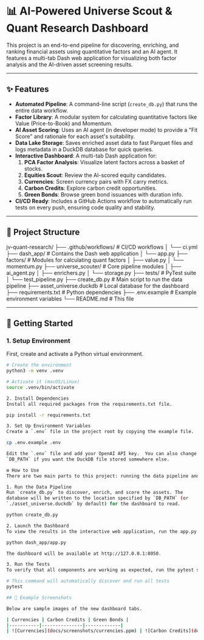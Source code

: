 # 📊 AI-Powered Universe Scout & Quant Research Dashboard

This project is an end-to-end pipeline for discovering, enriching, and ranking financial assets using quantitative factors and an AI agent. It features a multi-tab Dash web application for visualizing both factor analysis and the AI-driven asset screening results.

---

## ✨ Features

- **Automated Pipeline**: A command-line script (`create_db.py`) that runs the entire data workflow.
- **Factor Library**: A modular system for calculating quantitative factors like Value (Price-to-Book) and Momentum.
- **AI Asset Scoring**: Uses an AI agent (in developer mode) to provide a "Fit Score" and rationale for each asset's suitability.
- **Data Lake Storage**: Saves enriched asset data to fast Parquet files and logs metadata in a DuckDB database for quick queries.
- **Interactive Dashboard**: A multi-tab Dash application for:
    1.  **PCA Factor Analysis**: Visualize latent factors across a basket of stocks.
    2.  **Equities Scout**: Review the AI-scored equity candidates.
    3.  **Currencies**: Screen currency pairs with FX carry metrics.
    4.  **Carbon Credits**: Explore carbon credit opportunities.
    5.  **Green Bonds**: Browse green bond issuances with duration info.
- **CI/CD Ready**: Includes a GitHub Actions workflow to automatically run tests on every push, ensuring code quality and stability.

---

## 📁 Project Structure


jv-quant-research/
├── .github/workflows/         # CI/CD workflows
│   └── ci.yml
├── dash_app/                  # Contains the Dash web application
│   └── app.py
├── factors/                   # Modules for calculating quant factors
│   ├── value.py
│   └── momentum.py
├── universe_scouter/          # Core pipeline modules
│   ├── ai_agent.py
│   ├── enrichers.py
│   └── storage.py
├── tests/                     # PyTest suite
│   └── test_pipeline.py
├── create_db.py               # Main script to run the data pipeline
├── asset_universe.duckdb      # Local database for the dashboard
├── requirements.txt           # Python dependencies
├── .env.example               # Example environment variables
└── README.md                  # This file


---

## 🚀 Getting Started

### 1. Setup Environment

First, create and activate a Python virtual environment.

```bash
# Create the environment
python3 -m venv .venv

# Activate it (macOS/Linux)
source .venv/bin/activate

2. Install Dependencies
Install all required packages from the requirements.txt file.

pip install -r requirements.txt

3. Set Up Environment Variables
Create a `.env` file in the project root by copying the example file.

cp .env.example .env

Edit the `.env` file and add your OpenAI API key.  You can also change
`DB_PATH` if you want the DuckDB file stored somewhere else.

⚙️ How to Use
There are two main parts to this project: running the data pipeline and viewing the dashboard.

1. Run the Data Pipeline
Run `create_db.py` to discover, enrich, and score the assets. The
database will be written to the location specified by `DB_PATH` (or
`./asset_universe.duckdb` by default) for the dashboard to read.

python create_db.py

2. Launch the Dashboard
To view the results in the interactive web application, run the app.py script.

python dash_app/app.py

The dashboard will be available at http://127.0.0.1:8050.

3. Run the Tests
To verify that all components are working as expected, run the pytest suite.

# This command will automatically discover and run all tests
pytest

## 📸 Example Screenshots

Below are sample images of the new dashboard tabs.

| Currencies | Carbon Credits | Green Bonds |
|-----------|---------------|-------------|
| ![Currencies](docs/screenshots/currencies.ppm) | ![Carbon Credits](docs/screenshots/carbon_credits.ppm) | ![Green Bonds](docs/screenshots/green_bonds.ppm) |
